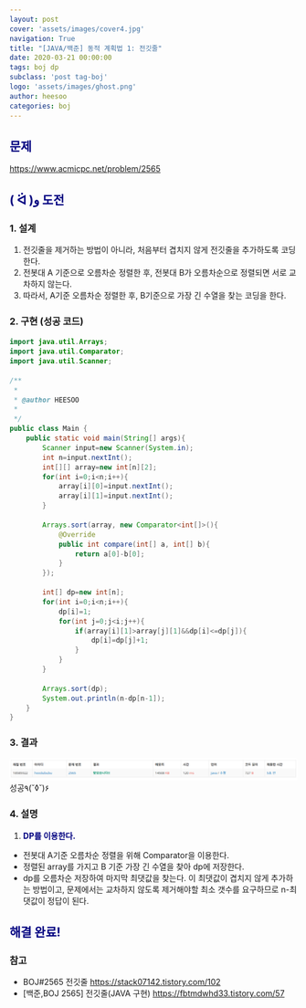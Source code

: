 ```yaml
---
layout: post
cover: 'assets/images/cover4.jpg'
navigation: True
title: "[JAVA/백준] 동적 계획법 1: 전깃줄"
date: 2020-03-21 00:00:00
tags: boj dp
subclass: 'post tag-boj'
logo: 'assets/images/ghost.png'
author: heesoo
categories: boj
---
```

## <span style="color:navy">문제</span>
<https://www.acmicpc.net/problem/2565>

## <span style="color:navy">( ᐛ )و 도전</span>

### 1. 설계
1. 전깃줄을 제거하는 방법이 아니라, 처음부터 겹치지 않게 전깃줄을 추가하도록 코딩한다.
2. 전봇대 A 기준으로 오름차순 정렬한 후, 전봇대 B가 오름차순으로 정렬되면 서로 교차하지 않는다.
3. 따라서, A기준 오름차순 정렬한 후, B기준으로 가장 긴 수열을 찾는 코딩을 한다.

### 2. 구현 (성공 코드)
```java
import java.util.Arrays;
import java.util.Comparator;
import java.util.Scanner;

/**
 * 
 * @author HEESOO
 *
 */
public class Main {
	public static void main(String[] args){
		Scanner input=new Scanner(System.in);
		int n=input.nextInt();
		int[][] array=new int[n][2];
		for(int i=0;i<n;i++){
			array[i][0]=input.nextInt();
			array[i][1]=input.nextInt();
		}
		
		Arrays.sort(array, new Comparator<int[]>(){
			@Override
			public int compare(int[] a, int[] b){
				return a[0]-b[0];
			}
		});
		
		int[] dp=new int[n];
		for(int i=0;i<n;i++){
			dp[i]=1;
			for(int j=0;j<i;j++){
				if(array[i][1]>array[j][1]&&dp[i]<=dp[j]){
					dp[i]=dp[j]+1;
				}
			}
		}
		
		Arrays.sort(dp);
		System.out.println(n-dp[n-1]);
	}
}
 ```

### 3. 결과
![실행결과](./assets/images/200321_3.PNG)
성공٩(˘◊˘)۶  

### 4. 설명
1. **<span style="color:navy">DP를 이용한다.</span>**
- 전봇대 A기준 오름차순 정렬을 위해 Comparator을 이용한다. 
- 정렬된 array를 가지고 B 기준 가장 긴 수열을 찾아 dp에 저장한다.
- dp를 오름차순 저장하여 마지막 최댓값을 찾는다. 이 최댓값이 겹치지 않게 추가하는 방법이고, 문제에서는 교차하지 않도록 제거해야할 최소 갯수를 요구하므로 n-최댓값이 정답이 된다.

## <span style="color:navy">해결 완료!</span>

### 참고
- BOJ#2565 전깃줄 <https://stack07142.tistory.com/102>
- [백준,BOJ 2565] 전깃줄(JAVA 구현) <https://fbtmdwhd33.tistory.com/57>
